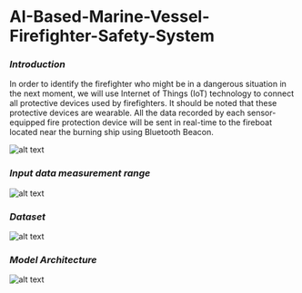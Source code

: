 # AI-Based-Marine-Vessel-Firefighter-Safety-System

### *Introduction*
In order to identify the firefighter who might be in a dangerous situation in the next moment,
we will use Internet of Things (IoT) technology to connect all protective devices used by firefighters. 
It should be noted that these protective devices are wearable. All the data recorded by each
sensor-equipped fire protection device will be sent in real-time to the fireboat located near 
the burning ship using Bluetooth Beacon.

![alt text]( https://github.com/pahaht/Human-emotion-analysis-based-on-voice-emotion-recognition-using-CNN/blob/main/images/scenario.JPG)

### *Input data measurement range*
![alt text]( https://github.com/pahaht/Human-emotion-analysis-based-on-voice-emotion-recognition-using-CNN/blob/main/images/datameasure.JPG)

### *Dataset*
![alt text]( https://github.com/pahaht/Human-emotion-analysis-based-on-voice-emotion-recognition-using-CNN/blob/main/images/dataset.JPG)


### *Model Architecture*
![alt text]( https://github.com/pahaht/Human-emotion-analysis-based-on-voice-emotion-recognition-using-CNN/blob/main/images/architecture.JPG)

